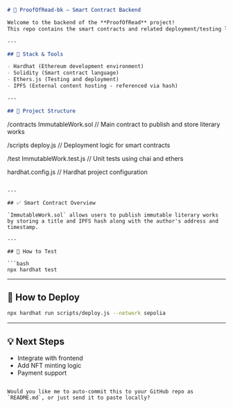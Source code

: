 ```markdown
# 📜 ProofOfRead-bk – Smart Contract Backend

Welcome to the backend of the **ProofOfRead** project!  
This repo contains the smart contracts and related deployment/testing logic for publishing immutable literary works on the Ethereum blockchain.

---

## 🔧 Stack & Tools

- Hardhat (Ethereum development environment)
- Solidity (Smart contract language)
- Ethers.js (Testing and deployment)
- IPFS (External content hosting - referenced via hash)

---

## 📁 Project Structure

```
/contracts
  ImmutableWork.sol      // Main contract to publish and store literary works

/scripts
  deploy.js              // Deployment logic for smart contracts

/test
  ImmutableWork.test.js  // Unit tests using chai and ethers

hardhat.config.js        // Hardhat project configuration
```

---

## ✅ Smart Contract Overview

`ImmutableWork.sol` allows users to publish immutable literary works by storing a title and IPFS hash along with the author's address and timestamp.

---

## 🧪 How to Test

```bash
npx hardhat test
```

---

## 🚀 How to Deploy

```bash
npx hardhat run scripts/deploy.js --network sepolia
```

---

## 💡 Next Steps

- Integrate with frontend
- Add NFT minting logic
- Payment support
```

Would you like me to auto-commit this to your GitHub repo as `README.md`, or just send it to paste locally?